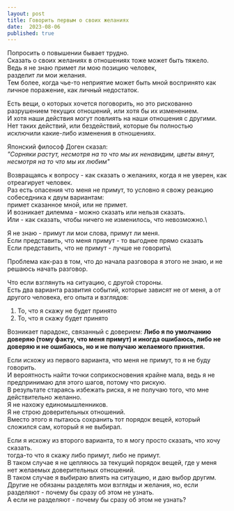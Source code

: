 ```yaml
---
layout: post
title: Говорить первым о своих желаниях
date:  2023-08-06
published: true
---
```

Попросить о повышении бывает трудно.\
Сказать о своих желаниях в отношениях тоже может быть тяжело.\
Ведь я не знаю примет ли мою позицию человек,\
разделит ли мои желания.\
Тем более, когда чье-то неприятие может быть мной воспринято как личное поражение, как личный недостаток.

Есть вещи, о которых хочется поговорить, но это рискованно разрушением текущих отношений, или хотя бы их изменением.\
И хотя наши действия могут повлиять на наши отношения с другими.\
Нет таких действий, или бездействий, которые бы полностью исключили какие-либо изменения в отношениях.

Японский философ Доген сказал:\
*"Сорняки растут, несмотря на то что мы их ненавидим, цветы вянут, несмотря на то что мы их любим"*

Возвращаясь к вопросу - как сказать о желаниях, когда я не уверен, как отреагирует человек.\
Раз есть опасения что меня не примут, то условно я свожу реакцию собеседника к двум вариантам:\
примет сказанное мной, или не примет.\
И возникает дилемма - можно сказать или нельзя сказать.\
Или - как сказать, чтобы ничего не изменилось, что невозможно.\

Я не знаю - примут ли мои слова, примут ли меня.\
Если представить, что меня примут - то выгоднее прямо сказать\
Если представить, что не примут - лучше не говорить\

Проблема как-раз в том, что до начала разговора я этого не знаю, и не решаюсь начать разговор.

Что если взглянуть на ситуацию, с другой стороны.\
Есть два варианта развития событий, которые зависят не от меня, а от другого человека, его опыта и взглядов:
1) То, что я скажу не будет принято
2) То, что я скажу будет принято

Возникает парадокс, связанный с доверием:
**Либо я по умолчанию доверяю (тому факту, что меня примут) и иногда ошибаюсь, либо не доверяю и не ошибаюсь, но и не получаю желаемого принятия.**

Если исхожу из первого варианта, что меня не примут, то я не буду говорить.\
И вероятность найти точки соприкосновения крайне мала, ведь я не предпринимаю для этого шагов, потому что рискую.\
В результате стараясь избежать риска, я не получаю того, что мне действительно желанно.\
Я не нахожу единомышленников.\
Я не строю доверительных отношений.\
Вместо этого я пытаюсь сохранить тот порядок вещей, который сложился сам, который я не выбирал.

Если я исхожу из второго варианта, то я могу просто сказать, что хочу сказать.\
тогда-то что я скажу либо примут, либо не примут.\
В таком случае я не цепляюсь за текущий порядок вещей, где у меня нет желаемых доверительных отношений.\
В таком случае я выбираю влиять на ситуацию, и даю выбор другим.\
Другие не обязаны разделять мои взгляды и желания, но, если разделяют - почему бы сразу об этом не узнать.\
А если не разделяют - почему бы сразу об этом не узнать?
